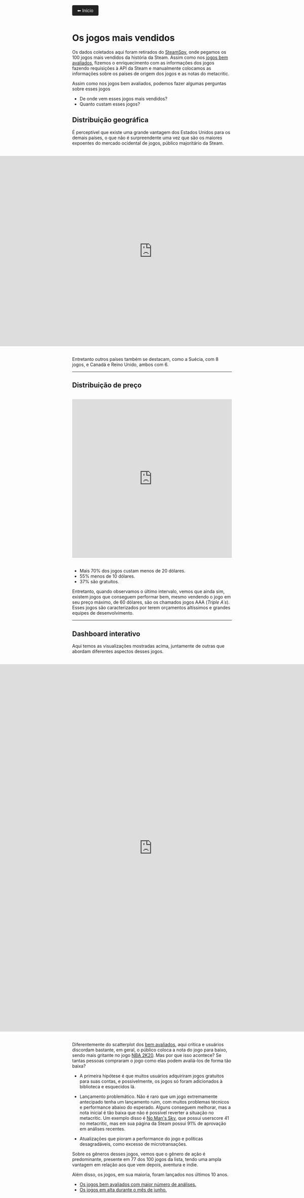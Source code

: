 <a href="https://lucasaraga0.github.io/steamVisualization/" style="display:inline-block; padding:8px 16px; background:#222; color:white; text-decoration:none; border-radius:4px; margin-bottom:1em;">
  ⬅ Início
</a>

# Os jogos mais vendidos

Os dados coletados aqui foram retirados do [SteamSpy](https://steamspy.com/), onde pegamos os 100 jogos mais vendidos da história da Steam. Assim como nos [jogos bem avaliados](https://lucasaraga0.github.io/steamVisualization/bemAvaliados), fizemos o enriquecimento com as informações dos jogos fazendo requisições à API da Steam e manualmente colocamos as informações sobre os países de origem dos jogos e as notas do metacritic.

Assim como nos jogos bem avaliados, podemos fazer algumas perguntas sobre esses jogos

- De onde vem esses jogos mais vendidos?
- Quanto custam esses jogos?

## Distribuição geográfica

É perceptível que existe uma grande vantagem dos Estados Unidos para os demais países, o que não é surpreendente uma vez que são os maiores expoentes do mercado ocidental de jogos, público majoritário da Steam.
 
<div style="width: 100%; display: flex; justify-content: center; margin: 2rem 0;">
  <div style="width: 1000px;">
    <iframe 
      src="https://observablehq.com/embed/341a0af66730c2da?cells=mapaMaisVendidos" 
      style="width:  990px; height: 600px; border: none; display: block; background: white;"
      scrolling="no"
      frameborder="0"
      loading="lazy"
      allowfullscreen>
    </iframe>
  </div>
</div>


Entretanto outros países também se destacam, como a Suécia, com 8 jogos, e Canadá e Reino Unido, ambos com 6.

---

## Distribuição de preço 

<div style="width: 100%; max-width: 1000px; margin: 2rem auto;">
  <iframe
    src="https://observablehq.com/embed/341a0af66730c2da?cells=viewof+histMV"
    style="width: 100%; height: 500px; border: none; display: block; background: white;"
    scrolling="no"
    frameborder="0"
    loading="lazy"
    allowfullscreen>
  </iframe>
</div>



- Mais 70% dos jogos custam menos de 20 dólares.
- 55% menos de 10 dólares.
- 37% são gratuitos.

Entretanto, quando observamos o último intervalo, vemos que ainda sim, existem jogos que conseguem performar bem, mesmo vendendo o jogo em seu preço máximo, de 60 dólares, são os chamados jogos AAA (*Triple A´s*). Esses jogos são caracterizados por terem orçamentos altíssimos e grandes equipes de desenvolvimento.

---

## Dashboard interativo

Aqui temos as visualizações mostradas acima, juntamente de outras que abordam diferentes aspectos desses jogos.

<!--
<div style="width: 1100px; display: flex; justify-content: center; margin: 2rem 0;">
  <iframe 
    src="https://observablehq.com/embed/341a0af66730c2da?cells=mapaMaisVendidos%2Cviewof+dashboardMaisVend" 
    style="width: 100%; height: 1158px; border: none; display: block; background: white;"
    scrolling="no"
    frameborder="0"
    loading="lazy"
    allowfullscreen>
  </iframe>
</div>
-->

<div style="width: 100%; display: flex; justify-content: center; margin: 2rem 0;">
  <div style="width: 1100px;">
    <iframe 
      src="https://observablehq.com/embed/341a0af66730c2da?cells=mapaMaisVendidos%2Cviewof+dashboardMaisVend" 
      style="width:  1100px; height: 1158px; border: none; display: block; background: white;"
      scrolling="no"
      frameborder="0"
      loading="lazy"
      allowfullscreen>
    </iframe>
  </div>
</div>




Diferentemente do scatterplot dos [bem avaliados](https://lucasaraga0.github.io/steamVisualization/bemAvaliados/), aqui crítica e usuários discordam bastante, em geral, o público coloca a nota do jogo para baixo, sendo mais gritante no jogo [NBA 2K20](https://store.steampowered.com/app/1089350/NBA_2K20/). Mas por que isso acontece? Se tantas pessoas compraram o jogo como elas podem avaliá-los de forma tão baixa? 

- A primeira hipótese é que muitos usuários adquiriram jogos gratuitos para suas contas, e possivelmente, os jogos só foram adicionados à biblioteca e esquecidos lá.

- Lançamento problemático. Não é raro que um jogo extremamente antecipado tenha um lançamento ruim, com muitos problemas técnicos e performance abaixo do esperado. Alguns conseguem melhorar, mas a nota inicial é tão baixa que não é possível reverter a situação no metacritic. Um exemplo disso é [No Man's Sky](https://store.steampowered.com/app/275850/No_Mans_Sky/), que possui userscore 41 no metacritic, mas em sua página da Steam possui 91% de aprovação em análises recentes.  

- Atualizações que pioram a performance do jogo e políticas desagradáveis, como excesso de microtransações.

Sobre os gêneros desses jogos, vemos que o gênero de ação é predominante, presente em 77 dos 100 jogos da lista, tendo uma ampla vantagem em relação aos que vem depois, aventura e indie.

Além disso, os jogos, em sua maioria, foram lançados nos últimos 10 anos.


- [Os jogos bem avaliados com maior número de análises.](https://lucasaraga0.github.io/steamVisualization/bemAvaliados)
- [Os jogos em alta durante o mês de junho.](https://lucasaraga0.github.io/steamVisualization/emAlta)